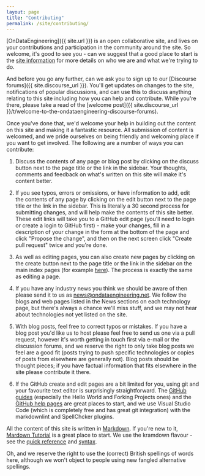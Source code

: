 ```yaml
---
layout: page
title: "Contributing"
permalink: /site/contributing/
---
```

[OnDataEngineering]({{ site.url }}) is an open collaborative site, and lives on your contributions and participation in the community around the site.  So welcome, it's good to see you - can we suggest that a good place to start is  the [site information](/site/) for more details on who we are and what we're trying to do. 

And before you go any further, can we ask you to sign up to our [Discourse forums]({{ site.discourse_url }}). You'll get updates on changes to the site, notifications of popular discussions, and can use this to discuss anything relating to this site including how you can help and contribute.  While you're there, please take a read of the [welcome post]({{ site.discourse_url }}/t/welcome-to-the-ondataengineering-discourse-forums).

Once you've done that, we'd welcome your help in building out the content on this site and making it a fantastic resource.  All submission of content is welcomed, and we pride ourselves on being friendly and welcoming place if you want to get involved. The following are a number of ways you can contribute:

1. Discuss the contents of any page or blog post by clicking on the discuss button next to the page title or the link in the sidebar. Your thoughts, comments and feedback on what's written on this site will make it's content better.

1. If you see typos, errors or omissions, or have information to add, edit the contents of any page by clicking on the edit button next to the page title or the link in the sidebar.  This is literally a 30 second process for submitting changes, and will help make the contents of this site better.  These edit links will take you to a GitHub edit page (you'll need to login or create a login to GitHub first) - make your changes, fill in a description of your change in the form at the bottom of the page and click "Propose the change", and then on the next screen click "Create pull request" twice and you're done.

1. As well as editing pages, you can also create new pages by clicking on the create button next to the page title or the link in the sidebar on the main index pages (for example [here](/technologies)).  The process is exactly the same as editing a page.

1. If you have any industry news you think we should be aware of then please send it to us as <news@ondataengineering.net>. We follow the blogs and web pages listed in the News sections on each technology page, but there's always a chance we'll miss stuff, and we may not hear about technologies not yet listed on the site.

1. With blog posts, feel free to correct typos or mistakes. If you have a blog post you'd like us to host please feel free to send us one via a pull request, however it's worth getting in touch first via e-mail or the discussion forums, and we reserve the right to only take blog posts we feel are a good fit (posts trying to push specific technologies or copies of posts from elsewhere are generally not). Blog posts should be thought pieces; if you have factual information that fits elsewhere in the site please contribute it there.

1. If the GitHub create and edit pages are a bit limited for you, using git and your favourite text editor is surprisingly straightforward. The [GitHub guides](https://guides.github.com/) (especially the Hello World and Forking Projects ones) and the [GitHub help pages](http://help.github.com/) are great places to start, and we use Visual Studio Code (which is completely free and has great git integration) with the markdownlint and SpellChcker plugins.

All the content of this site is written in [Markdown](https://en.wikipedia.org/wiki/Markdown).  If you're new to it, [Mardown Tutorial](http://www.markdowntutorial.com/) is a great place to start.  We use the kramdown flavour - see the [quick reference](http://kramdown.gettalong.org/quickref.html) and [syntax](http://kramdown.gettalong.org/syntax.html).

Oh, and we reserve the right to use the (correct) British spellings of words here, although we won't object to people using new fangled alternative spellings. 